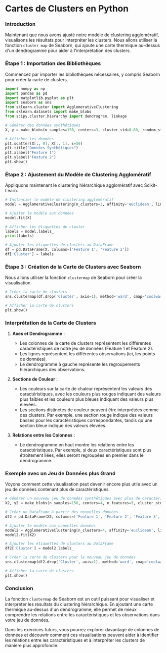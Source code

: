 # Cartes de Clusters en Python

### Introduction
Maintenant que nous avons ajusté notre modèle de clustering agglomératif, visualisons les résultats pour interpréter les clusters. Nous allons utiliser la fonction `cluster map` de Seaborn, qui ajoute une carte thermique au-dessus d'un dendrogramme pour aider à l'interprétation des clusters.

### Étape 1 : Importation des Bibliothèques
Commencez par importer les bibliothèques nécessaires, y compris Seaborn pour créer la carte de clusters.

```python
import numpy as np
import pandas as pd
import matplotlib.pyplot as plt
import seaborn as sns
from sklearn.cluster import AgglomerativeClustering
from sklearn.datasets import make_blobs
from scipy.cluster.hierarchy import dendrogram, linkage

# Générer des données synthétiques
X, y = make_blobs(n_samples=150, centers=3, cluster_std=0.60, random_state=0)

# Afficher les données
plt.scatter(X[:, 0], X[:, 1], s=50)
plt.title("Données Synthétiques")
plt.xlabel("Feature 1")
plt.ylabel("Feature 2")
plt.show()
```

### Étape 2 : Ajustement du Modèle de Clustering Agglomératif
Appliquons maintenant le clustering hiérarchique agglomératif avec Scikit-Learn.

```python
# Instancier le modèle de clustering agglomératif
model = AgglomerativeClustering(n_clusters=3, affinity='euclidean', linkage='ward')

# Ajuster le modèle aux données
model.fit(X)

# Afficher les étiquettes de cluster
labels = model.labels_
print(labels)

# Ajouter les étiquettes de clusters au DataFrame
df = pd.DataFrame(X, columns=['Feature 1', 'Feature 2'])
df['Cluster'] = labels
```

### Étape 3 : Création de la Carte de Clusters avec Seaborn
Nous allons utiliser la fonction `clustermap` de Seaborn pour créer la visualisation.

```python
# Créer la carte de clusters
sns.clustermap(df.drop('Cluster', axis=1), method='ward', cmap='coolwarm', figsize=(10, 7))

# Afficher la carte de clusters
plt.show()
```

### Interprétation de la Carte de Clusters

1. **Axes et Dendrogramme** : 
    - Les colonnes de la carte de clusters représentent les différentes caractéristiques de notre jeu de données (Feature 1 et Feature 2).
    - Les lignes représentent les différentes observations (ici, les points de données).
    - Le dendrogramme à gauche représente les regroupements hiérarchiques des observations.

2. **Sections de Couleur** :
    - Les couleurs sur la carte de chaleur représentent les valeurs des caractéristiques, avec les couleurs plus rouges indiquant des valeurs plus faibles et les couleurs plus bleues indiquant des valeurs plus élevées.
    - Les sections distinctes de couleur peuvent être interprétées comme des clusters. Par exemple, une section rouge indique des valeurs basses pour les caractéristiques correspondantes, tandis qu'une section bleue indique des valeurs élevées.

3. **Relations entre les Colonnes** :
    - Le dendrogramme en haut montre les relations entre les caractéristiques. Par exemple, si deux caractéristiques sont plus étroitement liées, elles seront regroupées en premier dans le dendrogramme.

### Exemple avec un Jeu de Données plus Grand
Voyons comment cette visualisation peut devenir encore plus utile avec un jeu de données contenant plus de caractéristiques.

```python
# Générer un nouveau jeu de données synthétiques avec plus de caractéristiques
X2, y2 = make_blobs(n_samples=150, centers=4, n_features=5, cluster_std=0.60, random_state=42)

# Créer un DataFrame à partir des nouvelles données
df2 = pd.DataFrame(X2, columns=['Feature 1', 'Feature 2', 'Feature 3', 'Feature 4', 'Feature 5'])

# Ajuster le modèle aux nouvelles données
model2 = AgglomerativeClustering(n_clusters=4, affinity='euclidean', linkage='ward')
model2.fit(X2)

# Ajouter les étiquettes de clusters au DataFrame
df2['Cluster'] = model2.labels_

# Créer la carte de clusters pour le nouveau jeu de données
sns.clustermap(df2.drop('Cluster', axis=1), method='ward', cmap='coolwarm', figsize=(10, 7))

# Afficher la carte de clusters
plt.show()
```

### Conclusion
La fonction `clustermap` de Seaborn est un outil puissant pour visualiser et interpréter les résultats du clustering hiérarchique. En ajoutant une carte thermique au-dessus d'un dendrogramme, elle permet de mieux comprendre les relations entre les caractéristiques et les observations dans votre jeu de données.

Dans les exercices futurs, vous pourrez explorer davantage de colonnes de données et découvrir comment ces visualisations peuvent aider à identifier les relations entre les caractéristiques et à interpréter les clusters de manière plus approfondie.
